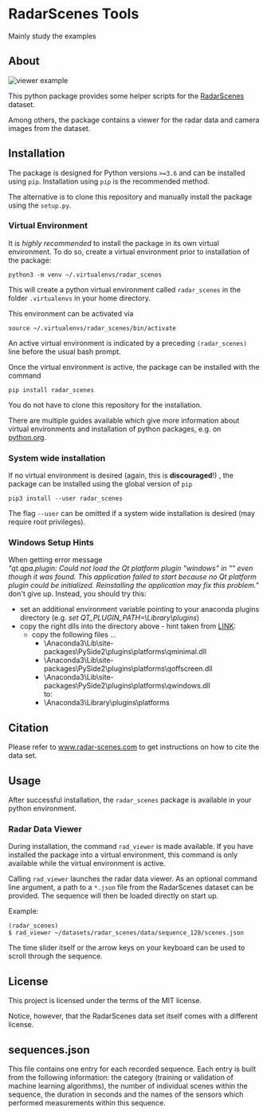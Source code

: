 # RadarScenes Tools
Mainly study the examples
## About
![viewer example](https://github.com/oleschum/radar_scenes/blob/master/doc/viewer.png?raw=true)

This python package provides some helper scripts for the [RadarScenes](http://radar-scenes.com) dataset. 

Among others, the package contains a viewer for the radar data and camera images from the dataset.

## Installation

The package is designed for Python versions `>=3.6` and can be installed using `pip`. Installation using `pip` is the
recommended method. 

The alternative is to clone this repository and manually install the package using the `setup.py`.

### Virtual Environment
It is *highly recommended* to install the package in its own virtual environment. To do so, create a virtual environment 
prior to installation of the package:

```
python3 -m venv ~/.virtualenvs/radar_scenes
```
This will create a python virtual environment called `radar_scenes` in the folder `.virtualenvs` in your home directory.

This environment can be activated via
```
source ~/.virtualenvs/radar_scenes/bin/activate
```
An active virtual environment is indicated by a preceding `(radar_scenes)` line before the usual bash prompt.

Once the virtual environment is active, the package can be installed with the command

```
pip install radar_scenes
```
You do not have to clone this repository for the installation.

There are multiple guides available which give more information about virtual environments and installation of python
packages, e.g. on [python.org](https://packaging.python.org/guides/installing-using-pip-and-virtual-environments/).
### System wide installation
If no virtual environment is desired (again, this is __discouraged__!) , the package can be installed using the global version of `pip`
```
pip3 install --user radar_scenes
```
The flag `--user` can be omitted if a system wide installation is desired (may require root privileges).

### Windows Setup Hints
When getting error message  
*"qt.qpa.plugin: Could not load the Qt platform plugin "windows" in "" even though it was found.
This application failed to start because no Qt platform plugin could be initialized. Reinstalling the application may fix this problem."*  
don't give up. Instead, you should try this:

- set an additional environment variable pointing to your anaconda plugins directory
(e.g. *set QT_PLUGIN_PATH=<anaconda3-directory>\Library\plugins*)
- copy the right dlls into the directory above - hint taken from [LINK](https://stackoverflow.com/questions/41994485/how-to-fix-could-not-find-or-load-the-qt-platform-plugin-windows-while-using-m):
  - copy the following files ...
    - \Anaconda3\Lib\site-packages\PySide2\plugins\platforms\qminimal.dll
    - \Anaconda3\Lib\site-packages\PySide2\plugins\platforms\qoffscreen.dll
    - \Anaconda3\Lib\site-packages\PySide2\plugins\platforms\qwindows.dll  
    to:
    - \Anaconda3\Library\plugins\platforms



## Citation
Please refer to www.radar-scenes.com to get instructions on how to cite the data set. 


## Usage

After successful installation, the `radar_scenes` package is available in your python environment.

### Radar Data Viewer
During installation, the command `rad_viewer` is made available. If you have installed the package into a virtual
environment, this command is only available while the virtual environment is active.

Calling `rad_viewer` launches the radar data viewer. As an optional command line argument, a path to a `*.json` file 
from the RadarScenes dataset can be provided. The sequence will then be loaded directly on start up.

Example:
```
(radar_scenes)
$ rad_viewer ~/datasets/radar_scenes/data/sequence_128/scenes.json
```

The time slider itself or the arrow keys on your keyboard can be used to scroll through the sequence.

## License
This project is licensed under the terms of the MIT license.

Notice, however, that the RadarScenes data set itself comes with a different license.

## sequences.json
This file contains one entry for each recorded sequence. Each entry is built from the following information: the category (training or validation of machine learning algorithms), the number of individual scenes within the sequence, the duration in seconds and the names of the sensors which performed measurements within this sequence.
